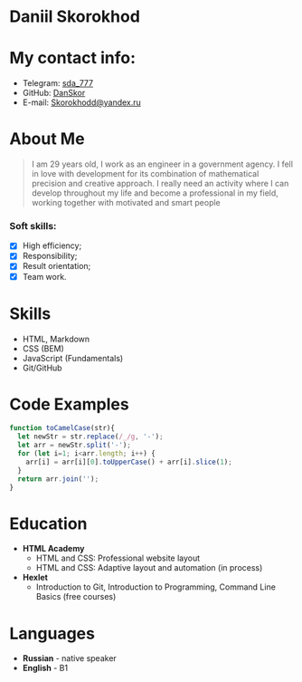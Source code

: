 # Daniil Skorokhod
# My contact info:
* Telegram: [sda_777](https://t.me/sda_777)
* GitHub: [DanSkor](https://github.com/DanSkor)
* E-mail: [Skorokhodd@yandex.ru](mailto:skorokhodd@yandex.ru)

# About Me
>I am 29 years old, I work as an engineer in a government agency. I fell in love with development for its combination of mathematical precision and creative approach. I really need an activity where I can develop throughout my life and become a professional in my field, working together with motivated and smart people

### Soft skills:
- [X] High efficiency; 
- [X] Responsibility; 
- [X] Result orientation;
- [X] Team work.

# Skills
* HTML, Markdown
* CSS (BEM)
* JavaScript (Fundamentals)
* Git/GitHub

# Code Examples

```javascript
function toCamelCase(str){
  let newStr = str.replace(/_/g, '-');
  let arr = newStr.split('-');
  for (let i=1; i<arr.length; i++) {
    arr[i] = arr[i][0].toUpperCase() + arr[i].slice(1);
  }
  return arr.join('');
}
```

# Education
* **HTML Academy** 
  * HTML and CSS: Professional website layout
  * HTML and CSS: Adaptive layout and automation (in process)
* **Hexlet**
  * Introduction to Git, Introduction to Programming, Command Line Basics (free courses)

# Languages
* **Russian** - native speaker
* **English** - B1
